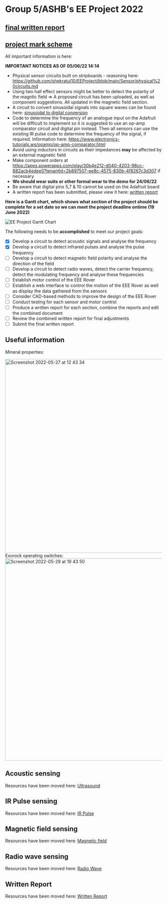 # Group 5/ASHB's EE Project 2022 

## [final written report](https://imperiallondon-my.sharepoint.com/:w:/g/personal/an521_ic_ac_uk/EeuObOR-S-lHpdSKYnU6FhYBMaKFVtId1mpSv_Idt-HmbQ?e=gWFubt)
## [project mark scheme](https://github.com/shekratul10/EEProject/blob/main/Written%20report/EDP%20-%20final%20report%20mark%20sheet%202022%20-%20Copy.xlsx)

All important information is here:

**IMPORTANT NOTICES AS OF 05/06/22 14:14**
- Physical sensor circuits built on stripboards - reasoning here: https://github.com/shekratul10/EEProject/blob/main/Sensor/physical%20circuits.md
- Using two hall effect sensors might be better to detect the polarity of the magntic field => A proposed circuit has been uploaded, as well as component suggestions. All updated in the magnetic field section.
- A circuit to convert sinusoidal signals into square waves can be found here: [sinusoidal to digital conversion](https://github.com/shekratul10/EEProject/blob/main/Sensor/Sinusoidal%20to%20digital%20conversion.md)
- Code to determine the frequency of an analogue input on the Adafruit will be difficult to implement so it is suggested to use an op-amp comparator circuit and digital pin instead. Then all sensors can use the existing IR pulse code to determine the frequency of the signal, if required. Information here: https://www.electronics-tutorials.ws/opamp/op-amp-comparator.html 
- Avoid using inductors in circuits as their impedances **may** be affected by an external magnetic field
- Make component orders at https://apps.powerapps.com/play/30b4e212-d040-4203-98cc-882acb4edee0?tenantId=2b897507-ee8c-4575-830b-4f8267c3d307 if necessary
- **We should wear suits or other formal wear to the demo for 24/06/22**
- Be aware that digital pins 5,7 & 10 cannot be used on the Adafruit board
- A written report has been submitted, please view it here: [written report](https://github.com/shekratul10/EEProject/blob/main/Written%20report/IR%20sensing%20written%20report.docx)

**Here is a Gantt chart, which shows what section of the project should be complete for a set date so we can meet the project deadline ontime (19 June 2022)**

![EE Project Gantt Chart](https://user-images.githubusercontent.com/106095203/170874786-cc7f64eb-d050-46ae-aa13-25eecf843db8.png)

The following needs to be **accomplished** to meet our project goals:
- [x] Develop a circuit to detect acoustic signals and analyse the frequency
- [x] Develop a circuit to detect infrared pulses and analyse the pulse frequency
- [ ] Develop a circuit to detect magnetic field polarity and analyse the direction of the field
- [ ] Develop a circuit to detect radio waves, detect the carrier frequency, detect the modulating frequency and analyse these frequencies
- [ ] Establish motor control of the EEE Rover
- [ ] Establish a web interface to control the motion of the EEE Rover as well as display the data gathered from the sensors
- [ ] Consider CAD-based methods to improve the design of the EEE Rover
- [ ] Conduct testing for each sensor and motor control
- [ ] Produce a written report for each section, combine the reports and edit the combined document
- [ ] Review the combined written report for final adjustments
- [ ] Submit the final written report

## Useful information
Mineral properties:

<img width="623" alt="Screenshot 2022-05-27 at 12 43 34" src="https://user-images.githubusercontent.com/106095203/170692913-9280b7b0-e76c-451f-a7b8-0ea30aa6a381.png">
Exorock operating switches:

<img width="650" alt="Screenshot 2022-05-29 at 19 43 50" src="https://user-images.githubusercontent.com/106095203/170886613-d42fbb28-ed0c-472e-93cb-3d7952c586f6.png">

## Acoustic sensing
Resources have been moved here: [Ultrasound](https://github.com/shekratul10/EEProject/tree/main/Sensor/Ultrasound)
## IR Pulse sensing
Resources have been moved here: [IR Pulse](https://github.com/shekratul10/EEProject/tree/main/Sensor/IR%20Pulse)
## Magnetic field sensing
Resources have been moved here: [Magnetic field](https://github.com/shekratul10/EEProject/tree/main/Sensor/Magnetic%20field)
## Radio wave sensing
Resources have been moved here: [Radio Wave](https://github.com/shekratul10/EEProject/tree/main/Sensor/Radio%20Wave)
## Written Report
Resources have been moved here: [Written Report](https://github.com/shekratul10/EEProject/tree/main/Written%20report)
